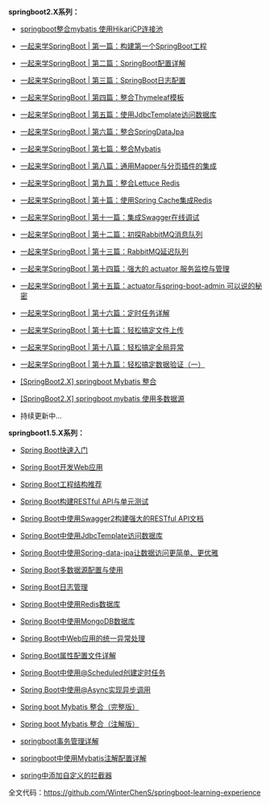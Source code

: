 
**springboot2.X系列：**

*  [springboot整合mybatis 使用HikariCP连接池](https://blog.csdn.net/Winter_chen001/article/details/81204116)

* [一起来学SpringBoot | 第一篇：构建第一个SpringBoot工程](https://blog.csdn.net/winter_chen001/article/details/80537847)
* [一起来学SpringBoot | 第二篇：SpringBoot配置详解](https://blog.csdn.net/winter_chen001/article/details/80537874)
* [一起来学SpringBoot | 第三篇：SpringBoot日志配置](https://blog.csdn.net/winter_chen001/article/details/80537897)
* [一起来学SpringBoot | 第四篇：整合Thymeleaf模板](https://blog.csdn.net/winter_chen001/article/details/80537918)
* [一起来学SpringBoot | 第五篇：使用JdbcTemplate访问数据库](https://blog.csdn.net/winter_chen001/article/details/80537933)
* [一起来学SpringBoot | 第六篇：整合SpringDataJpa](https://blog.csdn.net/winter_chen001/article/details/80537952)
* [一起来学SpringBoot | 第七篇：整合Mybatis](https://blog.csdn.net/Winter_chen001/article/details/80614264)
* [一起来学SpringBoot | 第八篇：通用Mapper与分页插件的集成](https://blog.csdn.net/winter_chen001/article/details/80614322)
* [一起来学SpringBoot | 第九篇：整合Lettuce Redis](https://blog.csdn.net/winter_chen001/article/details/80614331)
* [一起来学SpringBoot | 第十篇：使用Spring Cache集成Redis](https://blog.csdn.net/Winter_chen001/article/details/80731529)
* [一起来学SpringBoot | 第十一篇：集成Swagger在线调试](https://blog.csdn.net/Winter_chen001/article/details/80748253)
* [一起来学SpringBoot | 第十二篇：初探RabbitMQ消息队列](https://blog.csdn.net/Winter_chen001/article/details/80750151)
* [一起来学SpringBoot | 第十三篇：RabbitMQ延迟队列](https://blog.csdn.net/Winter_chen001/article/details/81011847)
* [一起来学SpringBoot | 第十四篇：强大的 actuator 服务监控与管理](https://blog.csdn.net/Winter_chen001/article/details/81014004)
* [一起来学SpringBoot | 第十五篇：actuator与spring-boot-admin 可以说的秘密 ](https://blog.csdn.net/Winter_chen001/article/details/81018644)
* [一起来学SpringBoot | 第十六篇：定时任务详解](https://blog.csdn.net/Winter_chen001/article/details/81180086)
* [一起来学SpringBoot | 第十七篇：轻松搞定文件上传](https://blog.csdn.net/Winter_chen001/article/details/81180941)
* [一起来学SpringBoot | 第十八篇：轻松搞定全局异常](https://blog.csdn.net/Winter_chen001/article/details/81181339)
* [一起来学SpringBoot | 第十九篇：轻松搞定数据验证（一）](https://blog.csdn.net/Winter_chen001/article/details/81196720)
* [[SpringBoot2.X] springboot Mybatis 整合](https://blog.csdn.net/winter_chen001/article/details/80010967)
* [[SpringBoot2.X] springboot mybatis 使用多数据源](https://blog.csdn.net/winter_chen001/article/details/80513993)
* 持续更新中...

**springboot1.5.X系列：**

* [Spring Boot快速入门](http://blog.csdn.net/winter_chen001/article/details/78330002)
* [Spring Boot开发Web应用](http://blog.csdn.net/winter_chen001/article/details/78330142)
* [Spring Boot工程结构推荐](http://blog.csdn.net/winter_chen001/article/details/78330181)
* [Spring Boot构建RESTful API与单元测试](http://blog.csdn.net/winter_chen001/article/details/78330253)
* [Spring Boot中使用Swagger2构建强大的RESTful API文档](http://blog.csdn.net/winter_chen001/article/details/78330687)
* [Spring Boot中使用JdbcTemplate访问数据库](http://blog.csdn.net/winter_chen001/article/details/78508328)
* [Spring Boot中使用Spring-data-jpa让数据访问更简单、更优雅](http://blog.csdn.net/winter_chen001/article/details/78508337)
* [Spring Boot多数据源配置与使用](http://blog.csdn.net/winter_chen001/article/details/78508376)
* [Spring Boot日志管理](http://blog.csdn.net/winter_chen001/article/details/78508381)
* [Spring Boot中使用Redis数据库](http://blog.csdn.net/winter_chen001/article/details/78508393)
* [Spring Boot中使用MongoDB数据库](http://blog.csdn.net/winter_chen001/article/details/78508398)
* [Spring Boot中Web应用的统一异常处理](http://blog.csdn.net/winter_chen001/article/details/78508408)
* [Spring Boot属性配置文件详解](http://blog.csdn.net/winter_chen001/article/details/78508415)
* [Spring Boot中使用@Scheduled创建定时任务](http://blog.csdn.net/winter_chen001/article/details/78508421)
* [Spring Boot中使用@Async实现异步调用](http://blog.csdn.net/winter_chen001/article/details/78508429)
* [Spring boot Mybatis 整合（完整版）](https://blog.csdn.net/winter_chen001/article/details/77249029)
* [Spring boot Mybatis 整合（注解版）](http://blog.csdn.net/winter_chen001/article/details/78622141)
* [springboot事务管理详解](http://blog.csdn.net/winter_chen001/article/details/78622679)
* [springboot中使用Mybatis注解配置详解](http://blog.csdn.net/winter_chen001/article/details/78623700)

* [spring中添加自定义的拦截器](https://blog.csdn.net/winter_chen001/article/details/80237100)



全文代码：https://github.com/WinterChenS/springboot-learning-experience






































